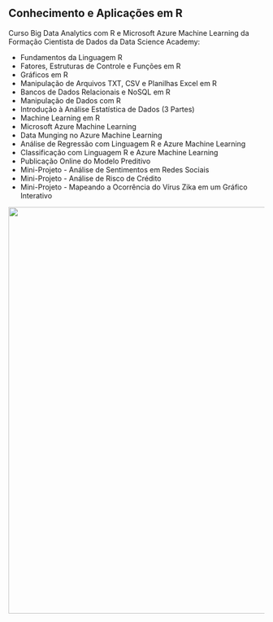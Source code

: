 ## Conhecimento e Aplicações em R

Curso Big Data Analytics com R e Microsoft Azure Machine Learning da Formação Cientista de Dados da Data Science Academy:

<ul>
  <li>Fundamentos da Linguagem R</li>
  <li>Fatores, Estruturas de Controle e Funções em R</li>
  <li>Gráficos em R</li>
  <li>Manipulação de Arquivos TXT, CSV e Planilhas Excel em R</li>
  <li>Bancos de Dados Relacionais e NoSQL em R</li>
  <li>Manipulação de Dados com R</li>
  <li>Introdução à Análise Estatística de Dados (3 Partes)</li>
  <li>Machine Learning em R</li>
  <li>Microsoft Azure Machine Learning</li>
  <li>Data Munging no Azure Machine Learning</li>
  <li>Análise de Regressão com Linguagem R e Azure Machine Learning</li>
  <li>Classificação com Linguagem R e Azure Machine Learning</li>
  <li>Publicação Online do Modelo Preditivo</li>
  <li>Mini-Projeto - Análise de Sentimentos em Redes Sociais</li>
  <li>Mini-Projeto - Análise de Risco de Crédito</li>
  <li>Mini-Projeto - Mapeando a Ocorrência do Vírus Zika em um Gráfico Interativo</li>
</ul>

<center><img src="https://user-images.githubusercontent.com/61481422/99679007-36d0aa00-2a5a-11eb-8361-1b7712614b1f.jpg" alt="" width="800"></center>
